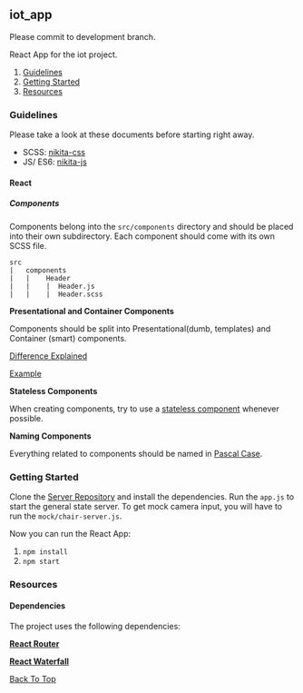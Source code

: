 ## iot_app

Please commit to development branch.

React App for the iot project.

1. <a href="#guidelines">Guidelines</a>
2. <a href="#getting-started">Getting Started</a>
3. <a href="#resources">Resources</a>

### Guidelines

Please take a look at these documents before starting right away.

+ SCSS: <a href="https://github.com/nikita-kit/nikita-css">nikita-css</a>
+ JS/ ES6: <a href="https://github.com/nikita-kit/nikita-js">nikita-js</a>

#### React

##### Components

Components belong into the `src/components` directory and should be placed 
into their own subdirectory. Each component should come with its 
own SCSS file.

```
src
|   components
|   |    Header
|   |    |  Header.js
|   |    |  Header.scss
```

**Presentational and Container Components**

Components should be split into Presentational(dumb, templates) and Container
(smart) 
components.

<a href="https://medium.com/@dan_abramov/smart-and-dumb-components-7ca2f9a7c7d0">Difference Explained</a>

<a href="https://gist.github.com/chantastic/fc9e3853464dffdb1e3c">Example</a>

**Stateless Components**

When creating components, try to use a 
<a href="https://programmingwithmosh.com/react/react-functional-components/">stateless component</a> whenever possible.

**Naming Components**

Everything related to components should be named in <a href="http://wiki.c2.com/?PascalCase">Pascal Case</a>.

### Getting Started

Clone the <a href="https://github.com/vincentrohde/iot_app_server">Server 
Repository</a> and install the dependencies. Run the `app.js` to start the 
general state server. To get mock camera 
input, you will have to run the `mock/chair-server.js`.

Now you can run the React App:

1. `npm install`
2. `npm start`

### Resources

#### Dependencies

The project uses the following dependencies:

**<a href="https://github.com/ReactTraining/react-router">React Router</a>**

**<a href="https://github.com/didierfranc/react-waterfall">React Waterfall</a>**

<a href="#iot_app">Back To Top</a>